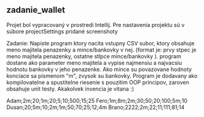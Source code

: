 ## zadanie_wallet

Projet bol vypracovaný v prostredi Intellij.
Pre nastavenia projektu sú v súbore projectSettings pridané screenshoty

Zadanie:
Napiste program ktory nacita vstupny CSV subor, ktory obsahuje meno majitela penazenky a mince/bankovky v nej.
(format je: prvy stpec je meno majitela penazenky, ostatne stlpce mince/bankovky ).
program dostane ako parameter meno majitela a vypise najmensiu a najvacsiu hodnotu bankovky v jeho penazenke.
Ako mince su povazovane hodnoty konciace sa pismenom "m", zvysok su bankovky.
Program je dodavany ako kompilovatelne a spustitelne riesenie s pouzitim OOP principov, zaroven obsahuje unit testy.
Akakolvek invencia je vitana :)


Adam;2m;20;1m;20;5;10;500;15;25
Fero;1m;8m;2m;30;50;20;100;5m;10
Dusan;20;5m;10;2m;1m;50;70;25;12;4m
Brano;2222;2m;22;11;111;81;14
